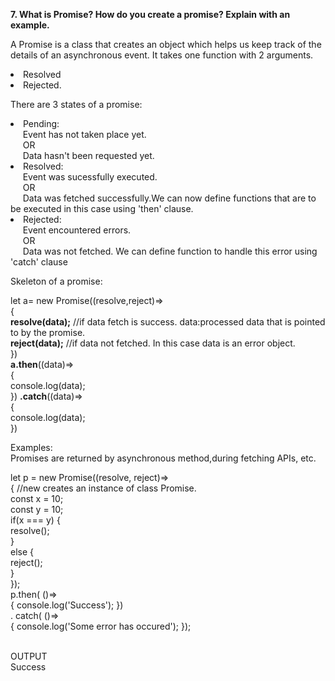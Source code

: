 **7.	What is Promise? How do you create a promise? Explain with an example.**

A Promise is a class that creates an object which helps us keep track of the details of an asynchronous event.
It takes one function with 2 arguments.

<li>Resolved
<li>Rejected.

There are 3 states of a promise:
<li>Pending:
<br>&nbsp&nbsp&nbsp&nbsp Event has not taken place yet.
<br>&nbsp&nbsp&nbsp&nbsp OR
<br>&nbsp&nbsp&nbsp&nbsp Data hasn't been requested yet.

<li>Resolved:
<br>&nbsp&nbsp&nbsp&nbsp Event was sucessfully executed.
<br>&nbsp&nbsp&nbsp&nbsp OR
<br>
&nbsp&nbsp&nbsp&nbsp Data was fetched successfully.We can now define functions that are to be executed in this case using 'then' clause.

<li>Rejected:
<br>&nbsp&nbsp&nbsp&nbsp Event encountered errors.
<br>&nbsp&nbsp&nbsp&nbsp OR
<br>&nbsp&nbsp&nbsp&nbsp Data was not fetched. We can define function to handle this error using 'catch' clause

Skeleton of a promise:

let a= new Promise((resolve,reject)=><br>{  
  **resolve(data);** //if data fetch is success. data:processed data that is pointed to by the promise.<br>
  **reject(data);** //if data not fetched. In this case data is an error object.<br>
})
<br>**a.then**((data)=><br>
{<br>console.log(data);<br>})
**.catch**((data)=><br>
{<br>console.log(data);<br>})

Examples:<br>
Promises are returned by asynchronous method,during fetching APIs, etc.

let p = new Promise((resolve, reject)=><br>
 { //new creates an instance of class Promise.<br>
  const x = 10;<br> 
  const y = 10;<br>
  if(x === y) { <br>
    resolve();<br> 
  } <br>else { <br>
     reject();<br> 
  } <br>
}); 
<br>p.then( ()=><br> { 
        console.log('Success'); 
    })<br>. 
    catch( ()=><br> { 
        console.log('Some error has occured'); 
    }); 

<br>OUTPUT<br>
Success
